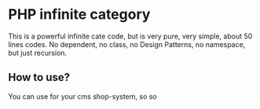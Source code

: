 # PHP infinite category

This is a powerful infinite cate code, but is very pure, very simple, about 50 lines codes.
No dependent, no class, no Design Patterns, no namespace,  but just recursion. 

## How to use?
You can use for your cms shop-system, so so